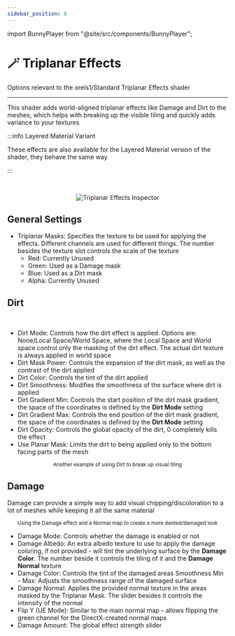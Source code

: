 ```yaml
---
sidebar_position: 8
---
```


import BunnyPlayer from "@site/src/components/BunnyPlayer";

# 🪄 Triplanar Effects

Options relevant to the orels1/Standard Triplanar Effects shader

-----

This shader adds world-aligned triplanar effects like Damage and Dirt to the meshes, which helps with breaking up the visible tiling and quickly adds variance to your textures

:::info Layered Material Variant

These effects are also available for the Layered Material version of the shader, they behave the same way

:::

<BunnyPlayer videoId="32feb07e-bea5-48f2-98e8-4e3e33fd36a7" />

<br />

<p align="center">
  <img alt="Triplanar Effects Inspector" src="/img/docs/orl-standard/triplanar-effects/triplanar-effects-inspector.png" />
</p>

## General Settings

- Triplanar Masks: Specifies the texture to be used for applying the effects. Different channels are used for different things. The number besides the texture slot controls the scale of the texture
  - Red: Currently Unused
  - Green: Used as a Damage mask
  - Blue: Used as a Dirt mask
  - Alpha: Currently Unused

## Dirt

<BunnyPlayer videoId="d090727f-8429-464c-bc09-c0c4d41d56fa" />

<br />

- Dirt Mode: Controls how the dirt effect is applied. Options are: None/Local Space/World Space, where the Local Space and World space control only the masking of the dirt effect. The actual dirt texture is always applied in world space
- Dirt Mask Power: Controls the expansion of the dirt mask, as well as the contrast of the dirt applied
- Dirt Color: Controls the tint of the dirt applied
- Dirt Smoothness: Modifies the smoothness of the surface where dirt is applied
- Dirt Gradient Min: Controls the start position of the dirt mask gradient, the space of the coordinates is defined by the **Dirt Mode** setting
- Dirt Gradient Max: Controls the end position of the dirt mask gradient, the space of the coordinates is defined by the **Dirt Mode** setting
- Dirt Opacity: Controls the global opacity of the dirt, 0 completely kills the effect
- Use Planar Mask: Limits the dirt to being applied only to the bottom facing parts of the mesh

<BunnyPlayer videoId="c219969a-dc22-492d-b9e8-3dfec880f5f5" />

<p align="center">
  <small>Another example of using Dirt to break up visual tiling</small>
</p>

## Damage

Damage can provide a simple way to add visual chipping/discoloration to a lot of meshes while keeping it all the same material

<BunnyPlayer videoId="74c5db99-95f0-43eb-b8bf-59475a67aa21" />

<p align="center">
  <small>Using the Damage effect and a Normal map to create a more dented/damaged look</small>
</p>

- Damage Mode: Controls whether the damage is enabled or not
- Damage Albedo: An extra albedo texture to use to apply the damage coloring, if not provided - will tint the underlying surface by the **Damage Color**. The number beside it controls the tiling of it and the **Damage Normal** texture
- Damage Color: Controls the tint of the damaged areas
Smoothness Min - Max: Adjusts the smoothness range of the damaged surface
- Damage Normal: Applies the provided normal texture in the areas masked by the Triplanar Mask. The slider besides it controls the intensity of the normal
- Flip Y (UE Mode): Similar to the main normal map - allows flipping the green channel for the DirectX-created normal maps
- Damage Amount: The global effect strength slider